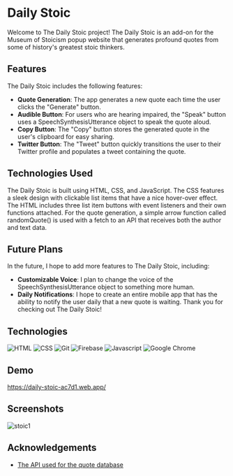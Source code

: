 # Daily Stoic
Welcome to The Daily Stoic project! The Daily Stoic is an add-on for the Museum of Stoicism popup website that generates profound quotes from some of history's greatest stoic thinkers.

## Features
The Daily Stoic includes the following features:

 - **Quote Generation**: The app generates a new quote each time the user clicks the "Generate" button.
 - **Audible Button**: For users who are hearing impaired, the "Speak" button uses a SpeechSynthesisUtterance object to speak the quote aloud.
 - **Copy Button**: The "Copy" button stores the generated quote in the user's clipboard for easy sharing.
 - **Twitter Button**: The "Tweet" button quickly transitions the user to their Twitter profile and populates a tweet containing the quote.

## Technologies Used
The Daily Stoic is built using HTML, CSS, and JavaScript. The CSS features a sleek design with clickable list items that have a nice hover-over effect. The HTML includes three list item buttons with event listeners and their own functions attached. For the quote generation, a simple arrow function called randomQuote() is used with a fetch to an API that receives both the author and text data.

## Future Plans
In the future, I hope to add more features to The Daily Stoic, including:

 - **Customizable Voice**: I plan to change the voice of the SpeechSynthesisUtterance object to something more human.
 - **Daily Notifications**: I hope to create an entire mobile app that has the ability to notify the user daily that a new quote is waiting.
Thank you for checking out The Daily Stoic!



## Technologies

![HTML](https://img.shields.io/badge/HTML-239120?style=for-the-badge&logo=html5&logoColor=white)
![CSS](https://img.shields.io/badge/CSS-239120?&style=for-the-badge&logo=css3&logoColor=white)
![Git](https://img.shields.io/badge/GIT-E44C30?style=for-the-badge&logo=git&logoColor=white)
![Firebase](https://img.shields.io/badge/firebase-%23039BE5.svg?style=for-the-badge&logo=firebase)
![Javascript](https://img.shields.io/badge/JavaScript-F7DF1E?style=for-the-badge&logo=javascript&logoColor=black)
![Google Chrome](https://img.shields.io/badge/Google%20Chrome-4285F4?style=for-the-badge&logo=GoogleChrome&logoColor=white)
## Demo

https://daily-stoic-ac7d1.web.app/


## Screenshots

![stoic1](https://user-images.githubusercontent.com/48900828/219256665-ae14a782-0555-46b0-90b4-9c50ef4d147b.png)
## Acknowledgements

 - [The API used for the quote database](https://github.com/benhoneywill/stoic-quotes)
